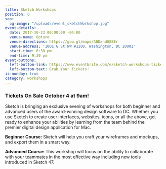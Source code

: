 ```yaml
---
title: Sketch Workshops
position: 6
seo:
  og-image: "/uploads/event_sketchWorkshop.jpg"
event-details:
  date: 2017-10-23 00:00:00 -04:00
  venue-name: Optoro
  venue-directions: https://goo.gl/maps/ABDxndG8BEr
  venue-address: '1001 G St NW #1200, Washington, DC 20001'
  start-time: 6:30 pm
  end-time: 9:30 pm
event-buttons:
  left-button-link: https://www.eventbrite.com/e/sketch-workshops-tickets-38419392437
  left-button-text: Grab Your Tickets!
is-monday: true
category: workshops
---
```


### Tickets On Sale October 4 at 9am!

Sketch is bringing an exclusive evening of workshops for both beginner and advanced users of the award-winning design software to DC. Whether you use Sketch to create user interfaces, websites, icons, or all the above, get ready to enhance your abilities by learning from the team behind the premier digital design application for Mac.
 
**Beginner Course:** Sketch will help you craft your wireframes and mockups, and export them in a smart way.
 
**Advanced Course:** This workshop will focus on the ability to collaborate with your teammates in the most effective way including new tools introduced in Sketch 47.
